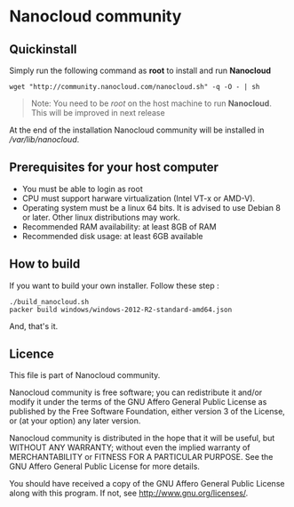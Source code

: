 # Nanocloud community


## Quickinstall

Simply run the following command as **root** to install and run **Nanocloud**

```
wget "http://community.nanocloud.com/nanocloud.sh" -q -O - | sh
```

> Note: You need to be *root* on the host machine to run **Nanocloud**. This
> will be improved in next release

At the end of the installation Nanocloud community will be installed in
*/var/lib/nanocloud*.


## Prerequisites for your host computer

* You must be able to login as root
* CPU must support harware virtualization (Intel VT-x or AMD-V).
* Operating system must be a linux 64 bits. It is advised to use Debian 8 or
  later. Other linux distributions may work.
* Recommended RAM availability: at least 8GB of RAM
* Recommended disk usage: at least 6GB available


## How to build

If you want to build your own installer. Follow these step :

```
./build_nanocloud.sh
packer build windows/windows-2012-R2-standard-amd64.json
```

And, that's it.

## Licence

This file is part of Nanocloud community.

Nanocloud community is free software; you can redistribute it and/or modify
it under the terms of the GNU Affero General Public License as
published by the Free Software Foundation, either version 3 of the
License, or (at your option) any later version.

Nanocloud community is distributed in the hope that it will be useful,
but WITHOUT ANY WARRANTY; without even the implied warranty of
MERCHANTABILITY or FITNESS FOR A PARTICULAR PURPOSE.  See the
GNU Affero General Public License for more details.

You should have received a copy of the GNU Affero General Public License
along with this program.  If not, see <http://www.gnu.org/licenses/>.
